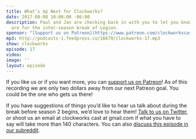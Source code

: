 ```yaml
---
title: What’s Up Next for Clockworks?
date: 2017-08-08 10:00:00 -06:00
description: Paul and Jan are checking back in with you to let you know what our plans
  are for the inter-season break of Legion.
sponsor: "[Support us on Patreon](https://www.patreon.com/clockworkscast)"
mp3: http://podcasts-1.feedpress.co/16679/clockworks-17.mp3
show: clockworks
episode: 17
video: 
image: ''
layout: episode
---
```


If you like us or if you want more, you can [support us on Patreon](https://www.patreon.com/clockworkscast)! As of this recording we are only two dollars away from our next Patreon goal. You could be the one who gets us there!

If you have suggestions of things you’d like to hear us talk about during the break before season 2 begins, we’d love to hear them! [Talk to us on Twitter](http://www.twitter.com/clockworkscast), or shoot us an email at clockworks cast at gmail.com if what you have to say will take more than 140 characters. You can also [discuss this episode in our subreddit](#).
